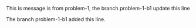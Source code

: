 This is message is from problem-1, the branch problem-1-b1 update this line

The branch problem-1-b1 added this line.
